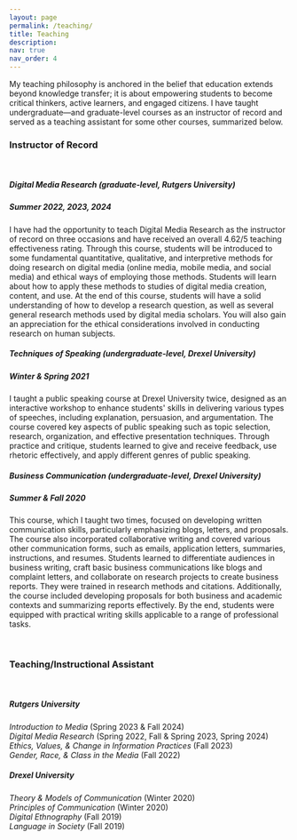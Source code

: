 ```yaml
---
layout: page
permalink: /teaching/
title: Teaching
description: 
nav: true
nav_order: 4
---
```



My teaching philosophy is anchored in the belief that education extends beyond knowledge transfer; it is about empowering students to become critical thinkers, active learners, and engaged citizens. I have taught undergraduate—and graduate-level courses as an instructor of record and served as a teaching assistant for some other courses, summarized below.
<h3>
<b> Instructor of Record</b></h3>

<br>

<h5><b><em> Digital Media Research </em> (graduate-level, Rutgers University) </b></h5>
<h5> Summer 2022, 2023, 2024 </h5>


 I have had the opportunity to teach Digital Media Research as the instructor of record on three occasions and have received an overall 4.62/5 teaching effectiveness rating. Through this course, students will be introduced to some fundamental quantitative, qualitative, and interpretive methods for doing research on digital media (online media, mobile media, and social media) and ethical ways of employing those methods. Students will learn about how to apply these methods to studies of digital media creation, content, and use. At the end of this course, students will have a solid understanding of how to develop a research question, as well as several general research methods used by digital media scholars. You will also gain an appreciation for the ethical considerations involved in conducting research on human subjects.  
 

<h5><b><em> Techniques of Speaking </em> (undergraduate-level, Drexel University) </b></h5>
<h5> Winter & Spring 2021 </h5>


I taught a public speaking course at Drexel University twice, designed as an interactive workshop to enhance students' skills in delivering various types of speeches, including explanation, persuasion, and argumentation. The course covered key aspects of public speaking such as topic selection, research, organization, and effective presentation techniques. Through practice and critique, students learned to give and receive feedback, use rhetoric effectively, and apply different genres of public speaking.


<h5><b><em> Business Communication </em> (undergraduate-level, Drexel University) </b></h5>
<h5> Summer & Fall 2020 </h5>


This course, which I taught two times, focused on developing written communication skills, particularly emphasizing blogs, letters, and proposals. The course also incorporated collaborative writing and covered various other communication forms, such as emails, application letters, summaries, instructions, and resumes. Students learned to differentiate audiences in business writing, craft basic business communications like blogs and complaint letters, and collaborate on research projects to create business reports. They were trained in research methods and citations. Additionally, the course included developing proposals for both business and academic contexts and summarizing reports effectively. By the end, students were equipped with practical writing skills applicable to a range of professional tasks.


<br>

<h3>
<b> Teaching/Instructional Assistant</b></h3>

<br>

<h5><b>Rutgers University </b></h5>
<em> Introduction to Media</em> (Spring 2023 & Fall 2024) 
<br>
<em>Digital Media Research</em> (Spring 2022, Fall & Spring 2023, Spring 2024) 
<br>
<em>Ethics, Values, & Change in Information Practices</em> (Fall 2023) 
<br>
<em>Gender, Race, & Class in the Media</em> (Fall 2022) 



<h5><b> Drexel University </b></h5>
<em>Theory & Models of Communication</em> (Winter 2020) 
<br>
<em>Principles of Communication</em> (Winter 2020) 
<br>
<em>Digital Ethnography</em> (Fall 2019) 
<br>
<em>Language in Society </em>(Fall 2019) 






